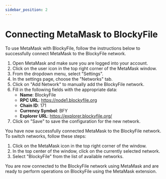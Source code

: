 ```yaml
---
sidebar_position: 2
---
```


# Connecting MetaMask to BlockyFile

To use MetaMask with BlockyFile, follow the instructions below to successfully connect MetaMask to the BlockyFile network.

1. Open MetaMask and make sure you are logged into your account.
2. Click on the user icon in the top right corner of the MetaMask window.
3. From the dropdown menu, select "Settings".
4. In the settings page, choose the "Networks" tab.
5. Click on "Add Network" to manually add the BlockyFile network.
6. Fill in the following fields with the appropriate data:
   - **Name**: BlockyFile
   - **RPC URL**: https://node1.blockyfile.org
   - **Chain ID**: 171
   - **Currency Symbol**: BFY
   - **Explorer URL**: https://explorer.blockyfile.org/
7. Click on "Save" to save the configuration for the new network.

You have now successfully connected MetaMask to the BlockyFile network. To switch networks, follow these steps:

1. Click on the MetaMask icon in the top right corner of the window.
2. In the top center of the window, click on the currently selected network.
3. Select "BlockyFile" from the list of available networks.

You are now connected to the BlockyFile network using MetaMask and are ready to perform operations on BlockyFile using the MetaMask extension.
